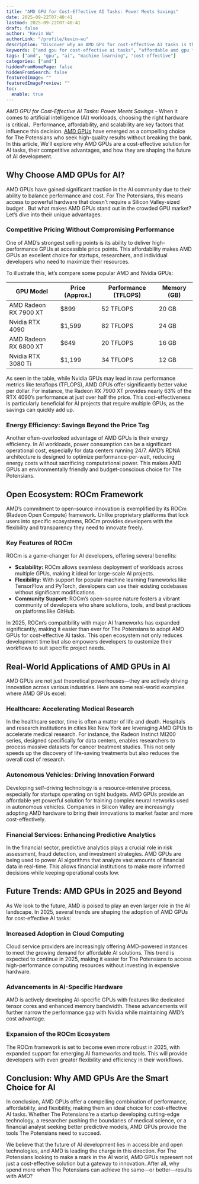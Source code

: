 ```yaml
---
title: "AMD GPU for Cost-Effective AI Tasks: Power Meets Savings"
date: 2025-09-22T07:40:41
lastmod: 2025-09-22T07:40:41
draft: false
author: "Kevin Wu"
authorLink: "/profile/kevin-wu"
description: "Discover why an AMD GPU for cost-effective AI tasks is the smart choice. Boost performance, save costs, and power your AI projects efficiently."
keywords: ["amd gpu for cost-effective ai tasks", "affordable amd gpu for ai", "amd gpu ai performance", "cost-effective ai hardware"]
tags: ["amd", "gpu", "ai", "machine learning", "cost-effective"]
categories: ["amd"]
hiddenFromHomePage: false
hiddenFromSearch: false
featuredImage: ""
featuredImagePreview: ""
toc:
  enable: true
---
```


*AMD GPU for Cost-Effective AI Tasks: Power Meets Savings* - When it comes to artificial intelligence (AI) workloads, choosing the right hardware is critical．Performance, affordability, and scalability are key factors that influence this decision. [AMD GPUs](/amd/top-amd-gpus-for-high-performance-gaming) have emerged as a compelling choice for The Potensians who seek high-quality results without breaking the bank.  In this article, We’ll explore why AMD GPUs are a cost-effective solution for AI tasks, their competitive advantages, and how they are shaping the future of AI development. 

## Why Choose AMD GPUs for AI?

AMD GPUs have gained significant traction in the AI community due to their ability to balance performance and cost. For The Potensians, this means access to powerful hardware that doesn’t require a Silicon Valley-sized budget . But what makes AMD GPUs stand out in the crowded GPU market? Let’s dive into their unique advantages.

### Competitive Pricing Without Compromising Performance

One of AMD’s strongest selling points is its ability to deliver high-performance GPUs at accessible price points. This affordability makes AMD GPUs an excellent choice for startups, researchers, and individual developers who need to maximize their resources.

To illustrate this, let’s compare some popular AMD and Nvidia GPUs:

<div class="table-responsive">
<table class="html-table">
<thead>
<tr>
<th>GPU Model</th>
<th>Price (Approx.)</th>
<th>Performance (TFLOPS)</th>
<th>Memory (GB)</th>
</tr>
</thead>
<tbody>
<tr>
<td>AMD Radeon RX 7900 XT</td>
<td>$899</td>
<td>52 TFLOPS</td>
<td>20 GB</td>
</tr>
<tr>
<td>Nvidia RTX 4090</td>
<td>$1,599</td>
<td>82 TFLOPS</td>
<td>24 GB</td>
</tr>
<tr>
<td>AMD Radeon RX 6800 XT</td>
<td>$649</td>
<td>20 TFLOPS</td>
<td>16 GB</td>
</tr>
<tr>
<td>Nvidia RTX 3080 Ti</td>
<td>$1,199</td>
<td>34 TFLOPS</td>
<td>12 GB</td>
</tr>
</tbody>
</table>
</div>

As seen in the table, while Nvidia GPUs may lead in raw performance metrics like teraflops (TFLOPS), AMD GPUs offer significantly better value per dollar. For instance, the Radeon RX 7900 XT provides nearly 63% of the RTX 4090’s performance at just over half the price. This cost-effectiveness is particularly beneficial for AI projects that require multiple GPUs, as the savings can quickly add up.

### Energy Efficiency: Savings Beyond the Price Tag

Another often-overlooked advantage of AMD GPUs is their energy efficiency. In AI workloads, power consumption can be a significant operational cost, especially for data centers running 24/7. AMD’s RDNA architecture is designed to optimize performance-per-watt, reducing energy costs without sacrificing computational power. This makes AMD GPUs an environmentally friendly and budget-conscious choice for The Potensians.

## Open Ecosystem: ROCm Framework

AMD’s commitment to open-source innovation is exemplified by its ROCm (Radeon Open Compute) framework. Unlike proprietary platforms that lock users into specific ecosystems, ROCm provides developers with the flexibility and transparency they need to innovate freely.

### Key Features of ROCm

ROCm is a game-changer for AI developers, offering several benefits:

- **Scalability:** ROCm allows seamless deployment of workloads across multiple GPUs, making it ideal for large-scale AI projects.
- **Flexibility:** With support for popular machine learning frameworks like TensorFlow and PyTorch, developers can use their existing codebases without significant modifications.
- **Community Support:** ROCm’s open-source nature fosters a vibrant community of developers who share solutions, tools, and best practices on platforms like GitHub.

In 2025, ROCm’s compatibility with major AI frameworks has expanded significantly, making it easier than ever for The Potensians to adopt AMD GPUs for cost-effective AI tasks. This open ecosystem not only reduces development time but also empowers developers to customize their workflows to suit specific project needs.

## Real-World Applications of AMD GPUs in AI

AMD GPUs are not just theoretical powerhouses—they are actively driving innovation across various industries. Here are some real-world examples where AMD GPUs excel:

### Healthcare: Accelerating Medical Research

In the healthcare sector, time is often a matter of life and death. Hospitals and research institutions in cities like New York are leveraging AMD GPUs to accelerate medical research. For instance, the Radeon Instinct MI200 series, designed specifically for data centers, enables researchers to process massive datasets for cancer treatment studies. This not only speeds up the discovery of life-saving treatments but also reduces the overall cost of research.

### Autonomous Vehicles: Driving Innovation Forward

Developing self-driving technology is a resource-intensive process, especially for startups operating on tight budgets. AMD GPUs provide an affordable yet powerful solution for training complex neural networks used in autonomous vehicles. Companies in Silicon Valley are increasingly adopting AMD hardware to bring their innovations to market faster and more cost-effectively.

### Financial Services: Enhancing Predictive Analytics

In the financial sector, predictive analytics plays a crucial role in risk assessment, fraud detection, and investment strategies. AMD GPUs are being used to power AI algorithms that analyze vast amounts of financial data in real-time. This allows financial institutions to make more informed decisions while keeping operational costs low.

## Future Trends: AMD GPUs in 2025 and Beyond

As We look to the future, AMD is poised to play an even larger role in the AI landscape. In 2025, several trends are shaping the adoption of AMD GPUs for cost-effective AI tasks:

### Increased Adoption in Cloud Computing

Cloud service providers are increasingly offering AMD-powered instances to meet the growing demand for affordable AI solutions. This trend is expected to continue in 2025, making it easier for The Potensians to access high-performance computing resources without investing in expensive hardware.

### Advancements in AI-Specific Hardware

AMD is actively developing AI-specific GPUs with features like dedicated tensor cores and enhanced memory bandwidth. These advancements will further narrow the performance gap with Nvidia while maintaining AMD’s cost advantage.

### Expansion of the ROCm Ecosystem

The ROCm framework is set to become even more robust in 2025, with expanded support for emerging AI frameworks and tools. This will provide developers with even greater flexibility and efficiency in their workflows.

## Conclusion: Why AMD GPUs Are the Smart Choice for AI

In conclusion, AMD GPUs offer a compelling combination of performance, affordability, and flexibility, making them an ideal choice for cost-effective AI tasks. Whether The Potensians’re a startup developing cutting-edge technology, a researcher pushing the boundaries of medical science, or a financial analyst seeking better predictive models, AMD GPUs provide the tools The Potensians need to succeed.

We believe that the future of AI development lies in accessible and open technologies, and AMD is leading the charge in this direction. For The Potensians looking to make a mark in the AI world, AMD GPUs represent not just a cost-effective solution but a gateway to innovation. After all, why spend more when The Potensians can achieve the same—or better—results with AMD?